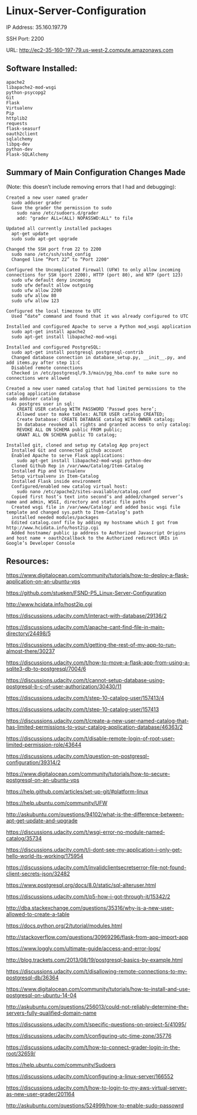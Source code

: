 # Linux-Server-Configuration
IP Address: 35.160.197.79


SSH Port: 2200


URL: http://ec2-35-160-197-79.us-west-2.compute.amazonaws.com


## Software Installed:


	apache2
	libapache2-mod-wsgi
	python-psycopg2
	Git
	Flask
	Virtualenv
	Pip
	httplib2
	requests
	flask-seasurf
	oauth2client
	sqlalchemy
	libpq-dev
	python-dev
	Flask-SQLAlchemy
  
## Summary of Main Configuration Changes Made
(Note: this doesn’t include removing errors that I had and debugging):


	Created a new user named grader
	  sudo adduser grader
	  Gave the grader the permission to sudo
	    sudo nano /etc/sudoers.d/grader
	    add: "grader ALL=(ALL) NOPASSWD:ALL" to file
	    
	Updated all currently installed packages
	  apt-get update
	  sudo sudo apt-get upgrade
	  
	Changed the SSH port from 22 to 2200
	  sudo nano /etc/ssh/sshd_config
	  Changed line “Port 22” to “Port 2200"
	  
	Configured the Uncomplicated Firewall (UFW) to only allow incoming connections for SSH (port 2200), HTTP (port 80), and NTP (port 123)
	  sudo ufw default deny incoming
	  sudo ufw default allow outgoing
	  sudo ufw allow 2200
	  sudo ufw allow 80
	  sudo ufw allow 123
	  
	Configured the local timezone to UTC
	  Used “date” command and found that it was already configured to UTC
	  
	Installed and configured Apache to serve a Python mod_wsgi application
	  sudo apt-get install apache2
	  sudo apt-get install libapache2-mod-wsgi
	  
	Installed and configured PostgreSQL:
	  sudo apt-get install postgresql postgresql-contrib
	  Changed database connection in database_setup.py, __init__.py, and add items.py after step 11:C
	  Disabled remote connections
	  Checked in /etc/postgresql/9.3/main/pg_hba.conf to make sure no connections were allowed
	
	Created a new user named catalog that had limited permissions to the catalog application database
	sudo adduser catalog
	  As postgres user in sql:
	    CREATE USER catalog WITH PASSWORD ‘Passwd goes here’;
	    Allowed user to make tables: ALTER USER catalog CREATED;
	    Create Database: CREATE DATABASE catalog WITH OWNER catalog;
	    In database revoked all rights and granted access to only catalog: 
	    REVOKE ALL ON SCHEMA public FROM public;
	    GRANT ALL ON SCHEMA public TO catalog;
	
	Installed git, cloned and setup my Catalog App project 
	  Installed Git and connected github account
	  Enabled Apache to serve Flask applications:
	    sudo apt-get install libapache2-mod-wsgi python-dev
	  Cloned Github Rep in /var/www/Catalog/Item-Catalog
	  Installed Pip and Virtualenv
	  Setup virtualvenv in Item-Catalog
	  Installed Flask inside environment
	  Configured/enabled new catalog virtual host:
	    sudo nano /etc/apache2/sites-available/catalog.conf
	  Copied first host’s text into second’s and added/changed server’s name and admin, WSGI, directory and static file paths
	  Created wsgi file in /var/www/Catalog/ and added basic wsgi file template and changed sys.path to Item-Catalog’s path
	  installed needed modules/packages
	  Edited catalog.conf file by adding my hostname which I got from http://www.hcidata.info/host2ip.cgi
	  Added hostname/ public ip address to Authorized Javascript Origins and host name + oauth2callback to the Authorized redirect URIs in Google’s Developer Console




## Resources:

https://www.digitalocean.com/community/tutorials/how-to-deploy-a-flask-application-on-an-ubuntu-vps

https://github.com/stueken/FSND-P5_Linux-Server-Configuration

http://www.hcidata.info/host2ip.cgi

https://discussions.udacity.com/t/interact-with-database/29136/2

https://discussions.udacity.com/t/apache-cant-find-file-in-main-directory/24498/5

https://discussions.udacity.com/t/getting-the-rest-of-my-app-to-run-almost-there/30237

https://discussions.udacity.com/t/how-to-move-a-flask-app-from-using-a-sqlite3-db-to-postgresql/7004/6

https://discussions.udacity.com/t/cannot-setup-database-using-postgresql-b-c-of-user-authorization/30430/11

https://discussions.udacity.com/t/step-10-catalog-user/157413/4

https://discussions.udacity.com/t/step-10-catalog-user/157413

https://discussions.udacity.com/t/create-a-new-user-named-catalog-that-has-limited-permissions-to-your-catalog-application-database/46363/2

https://discussions.udacity.com/t/disable-remote-login-of-root-user-limited-permission-role/43644

https://discussions.udacity.com/t/question-on-postgresql-configuration/39314/2

https://www.digitalocean.com/community/tutorials/how-to-secure-postgresql-on-an-ubuntu-vps

https://help.github.com/articles/set-up-git/#platform-linux

https://help.ubuntu.com/community/UFW

http://askubuntu.com/questions/94102/what-is-the-difference-between-apt-get-update-and-upgrade

https://discussions.udacity.com/t/wsgi-error-no-module-named-catalog/35734

https://discussions.udacity.com/t/i-dont-see-my-application-i-only-get-hello-world-its-working/175954

https://discussions.udacity.com/t/invalidclientsecretserror-file-not-found-client-secrets-json/32482

https://www.postgresql.org/docs/8.0/static/sql-alteruser.html

https://discussions.udacity.com/t/p5-how-i-got-through-it/15342/2

http://dba.stackexchange.com/questions/35316/why-is-a-new-user-allowed-to-create-a-table

https://docs.python.org/2/tutorial/modules.html

http://stackoverflow.com/questions/30969296/flask-from-app-import-app

https://www.loggly.com/ultimate-guide/access-and-error-logs/

http://blog.trackets.com/2013/08/19/postgresql-basics-by-example.html

https://discussions.udacity.com/t/disallowing-remote-connections-to-my-postgresql-db/36364

https://www.digitalocean.com/community/tutorials/how-to-install-and-use-postgresql-on-ubuntu-14-04

http://askubuntu.com/questions/256013/could-not-reliably-determine-the-servers-fully-qualified-domain-name

https://discussions.udacity.com/t/specific-questions-on-project-5/41095/

https://discussions.udacity.com/t/configuring-utc-time-zone/35776

https://discussions.udacity.com/t/how-to-connect-grader-login-in-the-root/32659/

https://help.ubuntu.com/community/Sudoers

https://discussions.udacity.com/t/configuring-a-linux-server/166552

https://discussions.udacity.com/t/how-to-login-to-my-aws-virtual-server-as-new-user-grader/201164

http://askubuntu.com/questions/524999/how-to-enable-sudo-passowrd


